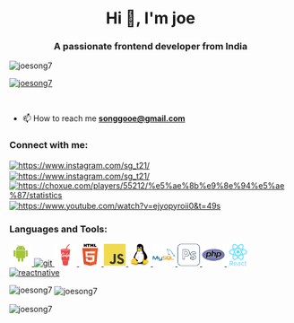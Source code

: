 <h1 align="center">Hi 👋, I'm joe</h1>
<h3 align="center">A passionate frontend developer from India</h3>

<p align="left"> <img src="https://komarev.com/ghpvc/?username=joesong7&label=Profile%20views&color=0e75b6&style=flat" alt="joesong7" /> </p>

<p align="left"> <a href="https://github.com/ryo-ma/github-profile-trophy"><img src="https://github-profile-trophy.vercel.app/?username=joesong7" alt="joesong7" /></a> </p>

<p align="left"> <a href="https://twitter.com/" target="blank"><img src="https://img.shields.io/twitter/follow/?logo=twitter&style=for-the-badge" alt="" /></a> </p>

- 📫 How to reach me **songgooe@gmail.com**

<h3 align="left">Connect with me:</h3>
<p align="left">
<a href="https://fb.com/https://www.instagram.com/sg_t21/" target="blank"><img align="center" src="https://cdn.jsdelivr.net/npm/simple-icons@3.0.1/icons/facebook.svg" alt="https://www.instagram.com/sg_t21/" height="30" width="40" /></a>
<a href="https://instagram.com/https://www.instagram.com/sg_t21/" target="blank"><img align="center" src="https://cdn.jsdelivr.net/npm/simple-icons@3.0.1/icons/instagram.svg" alt="https://www.instagram.com/sg_t21/" height="30" width="40" /></a>
<a href="https://dribbble.com/https://choxue.com/players/55212/%e5%ae%8b%e9%8e%94%e5%ae%87/statistics" target="blank"><img align="center" src="https://cdn.jsdelivr.net/npm/simple-icons@3.0.1/icons/dribbble.svg" alt="https://choxue.com/players/55212/%e5%ae%8b%e9%8e%94%e5%ae%87/statistics" height="30" width="40" /></a>
<a href="https://www.youtube.com/c/https://www.youtube.com/watch?v=ejyopyroii0&t=49s" target="blank"><img align="center" src="https://cdn.jsdelivr.net/npm/simple-icons@3.0.1/icons/youtube.svg" alt="https://www.youtube.com/watch?v=ejyopyroii0&t=49s" height="30" width="40" /></a>
</p>

<h3 align="left">Languages and Tools:</h3>
<p align="left"> <a href="https://developer.android.com" target="_blank"> <img src="https://raw.githubusercontent.com/devicons/devicon/master/icons/android/android-original-wordmark.svg" alt="android" width="40" height="40"/> </a> <a href="https://git-scm.com/" target="_blank"> <img src="https://www.vectorlogo.zone/logos/git-scm/git-scm-icon.svg" alt="git" width="40" height="40"/> </a> <a href="https://gulpjs.com" target="_blank"> <img src="https://raw.githubusercontent.com/devicons/devicon/master/icons/gulp/gulp-plain.svg" alt="gulp" width="40" height="40"/> </a> <a href="https://www.w3.org/html/" target="_blank"> <img src="https://raw.githubusercontent.com/devicons/devicon/master/icons/html5/html5-original-wordmark.svg" alt="html5" width="40" height="40"/> </a> <a href="https://developer.mozilla.org/en-US/docs/Web/JavaScript" target="_blank"> <img src="https://raw.githubusercontent.com/devicons/devicon/master/icons/javascript/javascript-original.svg" alt="javascript" width="40" height="40"/> </a> <a href="https://www.linux.org/" target="_blank"> <img src="https://raw.githubusercontent.com/devicons/devicon/master/icons/linux/linux-original.svg" alt="linux" width="40" height="40"/> </a> <a href="https://www.mysql.com/" target="_blank"> <img src="https://raw.githubusercontent.com/devicons/devicon/master/icons/mysql/mysql-original-wordmark.svg" alt="mysql" width="40" height="40"/> </a> <a href="https://www.photoshop.com/en" target="_blank"> <img src="https://raw.githubusercontent.com/devicons/devicon/master/icons/photoshop/photoshop-line.svg" alt="photoshop" width="40" height="40"/> </a> <a href="https://www.php.net" target="_blank"> <img src="https://raw.githubusercontent.com/devicons/devicon/master/icons/php/php-original.svg" alt="php" width="40" height="40"/> </a> <a href="https://reactjs.org/" target="_blank"> <img src="https://raw.githubusercontent.com/devicons/devicon/master/icons/react/react-original-wordmark.svg" alt="react" width="40" height="40"/> </a> <a href="https://reactnative.dev/" target="_blank"> <img src="https://reactnative.dev/img/header_logo.svg" alt="reactnative" width="40" height="40"/> </a> </p>

<p><img align="left" src="https://github-readme-stats.vercel.app/api/top-langs?username=joesong7&show_icons=true&locale=en&layout=compact" alt="joesong7" /></p>

<p>&nbsp;<img align="center" src="https://github-readme-stats.vercel.app/api?username=joesong7&show_icons=true&locale=en" alt="joesong7" /></p>

<p><img align="center" src="https://github-readme-streak-stats.herokuapp.com/?user=joesong7&" alt="joesong7" /></p>
